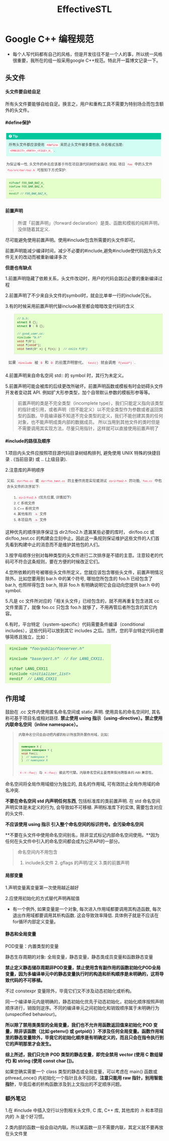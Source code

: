 ﻿---
layout: post
title:  "EffectiveSTL"
data: 星期三, 30. 九月 2020 09:23上午 
categories: C++
tags: 读书笔记
---
# Google C++ 编程规范
* 每个人写代码都有自己的风格，但是开发往往不是一个人的事，所以统一风格很重要，我所在的组一般采用google C++规范。特此开一篇博文记录一下。

## 头文件
####  头文件要自给自足
所有头文件要能够自给自足。换言之，用户和重构工具不需要为特别场合而包含额外的头文件。

#### #define保护
![](imgs/20200930-093438.png)

#### 前置声明
> 所谓「前置声明」（forward declaration）是类、函数和模板的纯粹声明，没伴随着其定义.

尽可能避免使用前置声明。使用#include包含所需要的头文件即可。

前置声明能减少编译时间，减少不必要的#include,避免#include使代码因为头文件无关的改动而被重新编译多次

**但是也有缺点**

1.前置声明隐藏了依赖关系，头文件改动时，用户的代码会跳过必要的重新编译过程

2.前置声明了不少来自头文件的symbol时，就会比单单一行的include冗长。

3.有的时候采用前置声明代替include甚至都会暗暗改变代码的含义

![](imgs/20200930-095835.png)

4.前置声明来自命名空间 std:: 的 symbol 时，其行为未定义。

5.前置声明可能会被库的后续更改所破坏。前置声明函数或模板有时会妨碍头文件开发者变动其 API. 例如扩大形参类型，加个自带默认参数的模板形参等等。

>前置声明的类是不完全类型（incomplete type），我们只能定义指向该类型的指针或引用，或者声明（但不能定义）以不完全类型作为参数或者返回类型的函数。毕竟编译器不知道不完全类型的定义，我们不能创建其类的任何对象，也不能声明成类内部的数据成员。
>所以当用到其他文件的类时但是不需要调用其实现方法，尽量只用指针，这样就可以直接使用前置声明了

#### #include的路径及顺序
1.项目内头文件应按照项目源代码目录树结构排列, 避免使用 UNIX 特殊的快捷目录 . (当前目录) 或 .. (上级目录). 

2.注意库的声明顺序

![](imgs/20200930-102209.png)

这种优先的顺序排序保证当 dir2/foo2.h 遗漏某些必要的库时， dir/foo.cc 或 dir/foo_test.cc 的构建会立刻中止。因此这一条规则保证维护这些文件的人们首先看到构建中止的消息而不是维护其他包的人们。

3.按字母顺序分别对每种类型的头文件进行二次排序是不错的主意。注意较老的代码可不符合这条规则，要在方便的时候改正它们。

4.您所依赖的符号被哪些头文件所定义，您就应该包含哪些头文件，前置声明情况除外。比如您要用到 bar.h 中的某个符号, 哪怕您所包含的 foo.h 已经包含了 bar.h, 也照样得包含 bar.h, 除非 foo.h 有明确说明它会自动向您提供 bar.h 中的 symbol. 

5.凡是 cc 文件所对应的「相关头文件」已经包含的，就不用再重复包含进其 cc 文件里面了，就像 foo.cc 只包含 foo.h 就够了，不用再管后者所包含的其它内容。

6.有时，平台特定（system-specific）代码需要条件编译（conditional includes），这些代码可以放到其它 includes 之后。当然，您的平台特定代码也要够简练且独立，比如：

![](imgs/20200930-102802.png)

## 作用域
鼓励在 .cc 文件内使用匿名命名空间或 static 声明. 使用具名的命名空间时, 其名称可基于项目名或相对路径. **禁止使用 using 指示（using-directive）。禁止使用内联命名空间（inline namespace）。**

> ![](imgs/20201003-103700.png)


命名空间将全局作用域细分为独立的, 具名的作用域, 可有效防止全局作用域的命名冲突.

**不要在命名空间 std 内声明任何东西**, 包括标准库的类前置声明. 在 std 命名空间声明实体是未定义的行为, 会导致如不可移植. 声明标准库下的实体, 需要包含对应的头文件.

**不应该使用 using 指示 引入整个命名空间的标识符号。会污染命名空间**

**不要在头文件中使用命名空间别名，除非显式标记内部命名空间使用。**因为任何在头文件中引入的命名空间都会成为公开API的一部分。

> 命名空间内不用包含 
> 1. include头文件 2. gflags 的声明/定义 3.类的前置声明


#### 局部变量
1.声明变量离变量第一次使用越近越好

2.应使用初始化的方式替代声明再赋值

* 有一个例外, 如果变量是一个对象, 每次进入作用域都要调用其构造函数, 每次退出作用域都要调用其析构函数. 这会导致效率降低. 具体例子就是不应该在for循环内部定义变量。

#### 静态和全局变量
POD变量：内置类型的变量

静态生存周期的对象: 全局变量，静态变量，静态类成员变量和函数静态变量

**禁止定义静态储存周期非POD变量，禁止使用含有副作用的函数初始化POD全局变量，因为多编译单元中的静态变量执行时的构造和析构顺序是未明确的，这将导致代码的不可移植。**

不过 constexpr 变量除外，毕竟它们又不涉及动态初始化或析构。

 >
同一个编译单元内是明确的，静态初始化优先于动态初始化，初始化顺序按照声明顺序进行，销毁则逆序。不同的编译单元之间初始化和销毁顺序属于未明确行为 (unspecified behaviour)。

**所以除了禁用类类型的全局变量，我们也不允许用函数返回值来初始化 POD 变量，除非该函数（比如 getenv() 或 getpid() ）不涉及任何全局变量。函数作用域里的静态变量除外，毕竟它的初始化顺序是有明确定义的，而且只会在指令执行到它的声明那里才会发生。**

**综上所述，我们只允许 POD 类型的静态变量，即完全禁用 vector (使用 C 数组替代) 和 string (使用 const char [])。**

如果您确实需要一个 class 类型的静态或全局变量，可以考虑在 main() 函数或 pthread_once() 内初始化一个指针且永不回收。**注意只能用 raw 指针，别用智能指针**，毕竟后者的析构函数涉及到上文指出的不定顺序问题。


### 额外笔记
1.在 #include 中插入空行以分割相关头文件, C 库, C++ 库, 其他库的 .h 和本项目内的 .h 是个好习惯。

2.类内部的函数一般会自动内联。所以某函数一旦不需要内联，其定义就不要再放在头文件里




























